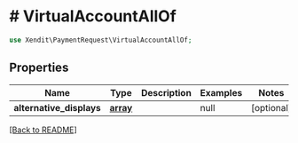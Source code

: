 # # VirtualAccountAllOf


```php
use Xendit\PaymentRequest\VirtualAccountAllOf;
```
## Properties

| Name | Type | Description | Examples | Notes |
| ------------ | ------------- | ------------- | ------------- | -------------|
| **alternative_displays** | [**array**](VirtualAccountAlternativeDisplay.md) |  | null |  [optional] |


[[Back to README]](../../README.md)
